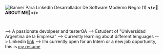
![Banner Para LinkedIn Desarrollador De Software Moderno Negro (1)](https://github.com/user-attachments/assets/3f3a9ac6-4847-41d0-8db3-538cc7f4e02c)
 **</>🦁ABOUT ME🦁</>**


<br>

--> A passionate devolpeer and testerQA
--> Estudent of "Universidad Argentina de la Empresa"
--> Currently learning about different lenguages 
--> Linkedin [link](https://www.linkedin.com/in/mateo-tomas-marta-32b293329/)
--> I’m currently open for an Intern or a new job opportunity, this is [my resume](https://read.cv/0xabdulkhalid)

<br><br>


